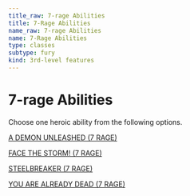 ```yaml
---
title_raw: 7-rage Abilities
title: 7-Rage Abilities
name_raw: 7-rage Abilities
name: 7-Rage Abilities
type: classes
subtype: fury
kind: 3rd-level features
---
```


# 7-rage Abilities

Choose one heroic ability from the following options.

[A DEMON UNLEASHED (7 RAGE)](./A%20Demon%20Unleashed.md)

[FACE THE STORM! (7 RAGE)](./Face%20The%20Storm.md)

[STEELBREAKER (7 RAGE)](./Steelbreaker.md)

[YOU ARE ALREADY DEAD (7 RAGE)](./You%20Are%20Already%20Dead.md)

